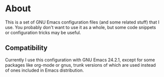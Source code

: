 # About #

This is a set of GNU Emacs configuration files (and some related stuff) that I
use. You probably don't want to use it as a whole, but some code snippets or
configuration tricks may be useful.

## Compatibility ##

Currently I use this configuration with GNU Emacs 24.2.1, except for some
packages like org-mode or gnus, trunk versions of which are used instead of
ones included in Emacs distribution.
